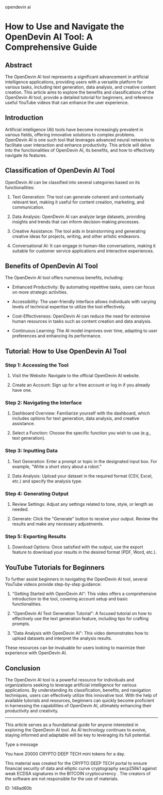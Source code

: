 opendevin ai
# How to Use and Navigate the OpenDevin AI Tool: A Comprehensive Guide



## Abstract



The OpenDevin AI tool represents a significant advancement in artificial intelligence applications, providing users with a versatile platform for various tasks, including text generation, data analysis, and creative content creation. This article aims to explore the benefits and classifications of the OpenDevin AI tool, provide a detailed tutorial for beginners, and reference useful YouTube videos that can enhance the user experience.



## Introduction



Artificial intelligence (AI) tools have become increasingly prevalent in various fields, offering innovative solutions to complex problems. OpenDevin AI is one such tool that leverages advanced neural networks to facilitate user interaction and enhance productivity. This article will delve into the functionalities of OpenDevin AI, its benefits, and how to effectively navigate its features.



## Classification of OpenDevin AI Tool



OpenDevin AI can be classified into several categories based on its functionalities:



1. Text Generation: The tool can generate coherent and contextually relevant text, making it useful for content creation, marketing, and communication.

2. Data Analysis: OpenDevin AI can analyze large datasets, providing insights and trends that can inform decision-making processes.

3. Creative Assistance: The tool aids in brainstorming and generating creative ideas for projects, writing, and other artistic endeavors.

4. Conversational AI: It can engage in human-like conversations, making it suitable for customer service applications and interactive experiences.



## Benefits of OpenDevin AI Tool



The OpenDevin AI tool offers numerous benefits, including:



- Enhanced Productivity: By automating repetitive tasks, users can focus on more strategic activities.

- Accessibility: The user-friendly interface allows individuals with varying levels of technical expertise to utilize the tool effectively.

- Cost-Effectiveness: OpenDevin AI can reduce the need for extensive human resources in tasks such as content creation and data analysis.

- Continuous Learning: The AI model improves over time, adapting to user preferences and enhancing its performance.



## Tutorial: How to Use OpenDevin AI Tool



### Step 1: Accessing the Tool



1. Visit the Website: Navigate to the official OpenDevin AI website.

2. Create an Account: Sign up for a free account or log in if you already have one.



### Step 2: Navigating the Interface



1. Dashboard Overview: Familiarize yourself with the dashboard, which includes options for text generation, data analysis, and creative assistance.

2. Select a Function: Choose the specific function you wish to use (e.g., text generation).



### Step 3: Inputting Data



1. Text Generation: Enter a prompt or topic in the designated input box. For example, "Write a short story about a robot."

2. Data Analysis: Upload your dataset in the required format (CSV, Excel, etc.) and specify the analysis type.



### Step 4: Generating Output



1. Review Settings: Adjust any settings related to tone, style, or length as needed.

2. Generate: Click the "Generate" button to receive your output. Review the results and make any necessary adjustments.



### Step 5: Exporting Results



1. Download Options: Once satisfied with the output, use the export feature to download your results in the desired format (PDF, Word, etc.).



## YouTube Tutorials for Beginners



To further assist beginners in navigating the OpenDevin AI tool, several YouTube videos provide step-by-step guidance:



1. "Getting Started with OpenDevin AI": This video offers a comprehensive introduction to the tool, covering account setup and basic functionalities.

2. "OpenDevin AI Text Generation Tutorial": A focused tutorial on how to effectively use the text generation feature, including tips for crafting prompts.

3. "Data Analysis with OpenDevin AI": This video demonstrates how to upload datasets and interpret the analysis results.



These resources can be invaluable for users looking to maximize their experience with OpenDevin AI.



## Conclusion



The OpenDevin AI tool is a powerful resource for individuals and organizations seeking to leverage artificial intelligence for various applications. By understanding its classification, benefits, and navigation techniques, users can effectively utilize this innovative tool. With the help of available tutorials and resources, beginners can quickly become proficient in harnessing the capabilities of OpenDevin AI, ultimately enhancing their productivity and creativity.



---



This article serves as a foundational guide for anyone interested in exploring the OpenDevin AI tool. As AI technology continues to evolve, staying informed and adaptable will be key to leveraging its full potential.



Type a message

You have 20000 CRYPTO DEEP TECH mini tokens for a day.


This material was created for the  CRYPTO DEEP TECH portal  to ensure financial security of data and elliptic curve cryptography  secp256k1 against weak ECDSA  signatures   in the  BITCOIN cryptocurrency . The creators of the software are not responsible for the use of materials.

 ID: 148ad60b

